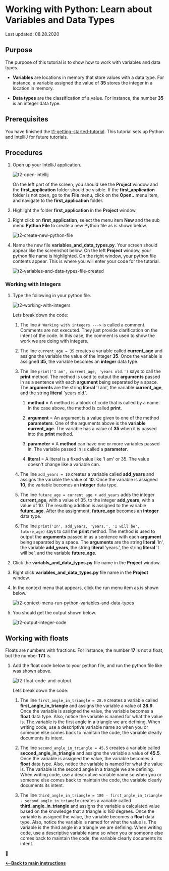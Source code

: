 # Working with Python:  Learn about Variables and Data Types

Last updated: 08.28.2020

## Purpose

The purpose of this tutorial is to show how to work with variables and data types.   

- **Variables** are locations in memory that store values with a data type. For instance, a variable assigned the
  value of **35** stores the integer in a location in memory.

- **Data types** are the classification of a value. For instance, the number **35** is an integer data type.

## Prerequisites

You have finished the [t1-getting-started-tutorial](../t1-getting-started/readme.md).  This tutorial sets up
Python and IntelliJ for future tutorials.

## Procedures

1. Open up your IntelliJ application. 

    ![t2-open-intellij](../images/t2-opening_up_intellij.png)

    On the left part of the screen, you should see the **Project** window and the **first_application**
    folder should be visible. If the **first_application** folder is not open, go to the **File** menu,
    click on the **Open..** menu item, and navigate to the **first_application** folder.

1. Highlight the folder **first_application** in the **Project** window.
1. Right click on **first_application**, select the menu item **New** and the sub menu **Python File** to
create a new Python file as is shown below.

    ![t2-create-new-python-file](../images/t2-first-application-new-python-file-context-menu.png)

1. Name the new file **variables_and_data_types.py**.  Your screen should appear like the screenshot below.
   On the left **Project** window, your python file name is highlighted.  On the right window, your python file
   contents appear.  This is where you will enter your code for the tutorial.

    ![t2-variables-and-data-types-file-created](../images/t2-variables-and-datatypes-python-file-created.png)



### Working with Integers

1. Type the following in your python file.

    ![t2-working-with-integers](../images/working_with_integers.png)

    Lets break down the code:

    1. The line `# Working with integers --->` is called a comment.  Comments are not executed.
       They just provide clarification on the intent of the code.  In this case, the
       comment is used to show the work we are doing with integers.

    1. The line `current_age = 35` creates a variable called **current_age** and assigns the variable the
       value of the integer **35**.  Once the variable is assigned **35**, the variable becomes an
       **integer** data type.

    1. The line `print('I am', current_age, 'years old.')` says to call the **print** method.  The method
       is used to output the **arguments** passed in as a sentence with each **argument** being separated
       by a space.  The **arguments** are the string **literal** 'I am',
       the variable **current_age**, and the string **literal** 'years old.'.

        1. **method** = A method is a block of code that is called by a name.  In the case above, the
           method is called **print**.

        1. **argument** = An argument is a value given to one of the method **parameters**.  One of the arguments
           above is the **variable current_age**.  The variable has a value of **35** when it is passed into
           the **print** method.

        1. **parameter** = A **method** can have one or more variables passed in.  The variable passed in
           is called a **parameter**.

        1. **literal** = A literal is a fixed value like 'I am' or 35.  The value doesn't change like
           a variable can.
        
    1. The line `add_years = 10` creates a variable called **add_years** and assigns the variable the value
       of **10**.  Once the variable is assigned **10**, the variable becomes an **integer** data type.

    1. The line `future_age = current_age + add_years` adds the integer **current_age**, with a value of 35,
       to the integer **add_years**, with a value of 10.  The resulting addition is assigned to the 
       variable **future_age**.  After the assignment, **future_age** becomes an **integer** data type.

    1. The line `print('In', add_years, 'years.', 'I will be', future_age)` says to call the **print** method.
       The method is used to output the **arguments** passed in as a sentence with each **argument** being
       separated by a space.  The **arguments** are the string **literal** 'In', the variable **add_years**,
       the string **literal** 'years.', the string **literal** 'I will be', and the variable **future_age**.

1. Click the **variabls_and_data_types.py** file name in the **Project** window.
1. Right click **variables_and_data_types.py** file name in the **Project** window.
1. In the context menu that appears, click the run menu item as is shown below.

    ![t2-context-menu-run-python-variables-and-data-types](../images/t2-run-python-context-menu-variables-and-datatypes.png)

1. You should get the output shown below.

    ![t2-output-integer-code](../images/t2-output-integer-code.png)


## Working with floats

Floats are numbers with fractions.  For instance, the number **17** is not a float, but the number **17.1** is.

1. Add the float code below to your python file, and run the python file like was shown above.

    ![t2-float-code-and-output](../images/t2-data-type-float.png)

    Lets break down the code:

    1. The line `first_angle_in_triangle = 28.9` creates a variable called **first_angle_in_triangle**
       and assigns the variable a value of **28.9**.  Once the variable is assigned the value, the
       variable becomes a **float** data type.  Also, notice the variable is named for what the value is.
       The variable is the first angle in a triangle we are defining.  When writing code, use a descriptive
       variable name so when you or someone else comes back to maintain the code, the variable clearly documents
       its intent. 
    
    1. The line `second_angle_in_triangle = 45.5` creates a variable called **second_angle_in_triangle**
       and assigns the variable a value of **45.5**.  Once the variable is assigned the value, the
       variable becomes a **float** data type.  Also, notice the variable is named for what the value is.
       The variable is the second angle in a triangle we are defining.  When writing code, use a descriptive
       variable name so when you or someone else comes back to maintain the code, the variable clearly documents
       its intent.

    1. The line `third_angle_in_triangle = 180 - first_angle_in_triangle - second_angle_in_triangle` 
       creates a variable called **third_angle_in_triangle** and assigns the variable a calculated
       value based on the knowledge that a triangle is 180 degrees.  Once the variable is assigned the value, the
       variable becomes a **float** data type.  Also, notice the variable is named for what the value is.
       The variable is the third angle in a triangle we are defining.  When writing code, use a descriptive
       variable name so when you or someone else comes back to maintain the code, the variable clearly documents
       its intent.
 




:construction:


[**<--Back to main instructions**](../readme.md)
